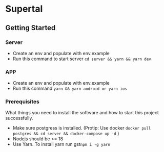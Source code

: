 # Supertal

## Getting Started

### Server

- Create an env and populate with env.example
- Run this command to start server `cd server && yarn && yarn dev`

### APP

- Create an env and populate with env.example
- Run this command `yarn && yarn android or yarn ios`

### Prerequisites

What things you need to install the software and how to start this project successfully.

- Make sure postgress is installed. (Protip: Use docker `docker pull postgres && cd server && docker-compose up -d` )
- Nodejs should be >= 18
- Use Yarn. To install yarn run gst`npm i -g yarn`
